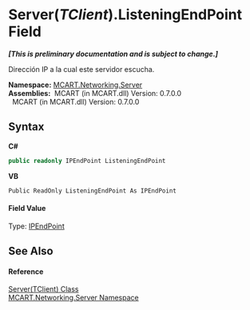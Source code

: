 # Server(*TClient*).ListeningEndPoint Field
 _**\[This is preliminary documentation and is subject to change.\]**_

Dirección IP a la cual este servidor escucha.

**Namespace:**&nbsp;<a href="720af18e-2a17-584a-1ca8-e0e39906cbff">MCART.Networking.Server</a><br />**Assemblies:**&nbsp;&nbsp;MCART (in MCART.dll) Version: 0.7.0.0<br />&nbsp;&nbsp;MCART (in MCART.dll) Version: 0.7.0.0<br />

## Syntax

**C#**<br />
``` C#
public readonly IPEndPoint ListeningEndPoint
```

**VB**<br />
``` VB
Public ReadOnly ListeningEndPoint As IPEndPoint
```


#### Field Value
Type: <a href="http://msdn2.microsoft.com/es-es/library/fzszfbba" target="_blank">IPEndPoint</a>

## See Also


#### Reference
<a href="6fa3083a-c860-4cc8-7bad-c8d06352c50b">Server(TClient) Class</a><br /><a href="720af18e-2a17-584a-1ca8-e0e39906cbff">MCART.Networking.Server Namespace</a><br />